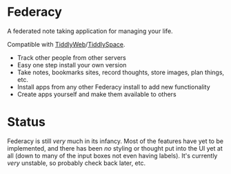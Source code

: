 Federacy
========

A federated note taking application for managing your life.

Compatible with [TiddlyWeb](http://tiddlyweb.com)/[TiddlySpace](http://tiddlyspace.com).

- Track other people from other servers
- Easy one step install your own version
- Take notes, bookmarks sites, record thoughts, store images, plan things, etc.
- Install apps from any other Federacy install to add new functionality
- Create apps yourself and make them available to others

Status
======

Federacy is still _very_ much in its infancy. Most of the features have yet to be implemented, and there has been _no_ styling or thought put into the UI yet at all (down to many of the input boxes not even having labels). It's currently _very_ unstable, so probably check back later, etc.
